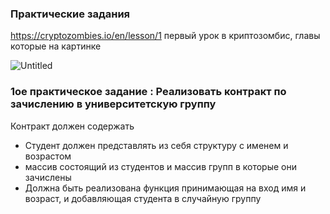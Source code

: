 ### Практические задания

https://cryptozombies.io/en/lesson/1 первый урок в криптозомбис, главы которые на картинке 

![Untitled](https://s3-us-west-2.amazonaws.com/secure.notion-static.com/2ae80e38-80a2-441b-9f6c-d02771b4cb61/Untitled.png)

### 1ое практическое задание : Реализовать контракт по зачислению в университетскую группу

Контракт должен содержать

- Студент должен представлять из себя структуру с именем и возрастом
- массив состоящий из студентов и массив групп в которые они зачислены
- Должна быть реализована функция принимающая на вход имя и возраст, и добавляющая студента в случайную группу